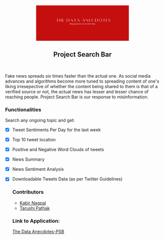 <p align="center">
        <img src="https://github.com/thedatanecdotes/ReadMeTemplate/blob/main/header.png" width="60%"/>
        <br/>
        <h2 align="center"> Project Search Bar </h2> 
        <br/>
        <p align="left">  Fake news spreads six times faster than the actual one. As social media advances and algorithms become more tuned to spreading content of one's liking irresepective of whether the content being shared to them is that of a verified source or not, the actual news has lesser and lesser chance of reaching people. Project Search Bar is our response to misinformation.</p>
 </p>
  
  <h3> Functionalities </h3>
  Search any ongoing topic and get:
  
- [X] Tweet Sentiments Per Day for the last week
- [X] Top 10 tweet location
- [X] Positive and Negative Word Clouds of tweets
- [X] News Summary 
- [X] News Sentiment Analysis
- [X] Downloadable Tweets Data (as per Twitter Guidelines)
  <br/>
  <h3> Contributors </h3>
  <ul>
        <li> <a href="https://github.com/kabirnagpal"/> Kabir Nagpal </a> </li>
        <li> <a href="https://github.com/tarushi98"/> Tarushi Pathak</a> </li>
  </ul>

  <h3> Link to Application:</h3> <a href="https://datanecdotes-psb.herokuapp.com/">The Data Anecdotes-PSB</a>
